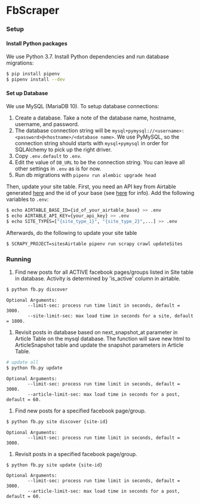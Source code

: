 # FbScraper

### Setup

#### Install Python packages
We use Python 3.7.  Install Python dependencies and run database migrations:

```sh
$ pip install pipenv
$ pipenv install --dev
```

#### Set up Database
We use MySQL (MariaDB 10).  To setup database connections:
1. Create a database.  Take a note of the database name, hostname, username, and password.
2. The database connection string will be `mysql+pymysql://<username>:<password>@<hostname>/<database name>`.  We use PyMySQL, so the connection string should starts with `mysql+pymysql` in order for SQLAlchemy to pick up the right driver.
3. Copy `.env.default` to `.env`.
4. Edit the value of `DB_URL` to be the connection string.  You can leave all other settings in `.env` as is for now.
5. Run db migrations with `pipenv run alembic upgrade head`


Then, update your site table.  First, you need an API key from Airtable generated [here](https://airtable.com/account) and the id of your base (see [here](https://airtable.com/api) for info).  Add the following variables to `.env`:
```sh
$ echo AIRTABLE_BASE_ID={id_of_your_airtable_base} >> .env
$ echo AIRTABLE_API_KEY={your_api_key} >> .env
$ echo SITE_TYPES=["{site_type_1}", "{site_type_2}",...] >> .env
```
Afterwards, do the following to update your site table
```sh
$ SCRAPY_PROJECT=sitesAirtable pipenv run scrapy crawl updateSites
```

### Running
1. Find new posts for all ACTIVE facebook pages/groups listed in Site table in database. Activity is determined by 'is_active' column in airtable.
```sh
$ python fb.py discover
```
    Optional Arguments:
            --limit-sec: process run time limit in seconds, default = 3000.
            --site-limit-sec: max load time in seconds for a site, default = 1800.

1. Revisit posts in database based on next_snapshot_at parameter in Article Table on the mysql database.
The function will save new html to ArticleSnapshot table and update the snapshot parameters in Article Table.
```sh
# update all
$ python fb.py update
```
    Optional Arguments:
            --limit-sec: process run time limit in seconds, default = 3000.
            --article-limit-sec: max load time in seconds for a post, default = 60.


1. Find new posts for a specified facebook page/group.
```sh
$ python fb.py site discover {site-id}
```
    Optional Arguments:
            --limit-sec: process run time limit in seconds, default = 3000.
            
1. Revisit posts in a specified facebook page/group.
```sh
$ python fb.py site update {site-id}
```
    Optional Arguments:
            --limit-sec: process run time limit in seconds, default = 3000.
            --article-limit-sec: max load time in seconds for a post, default = 60.